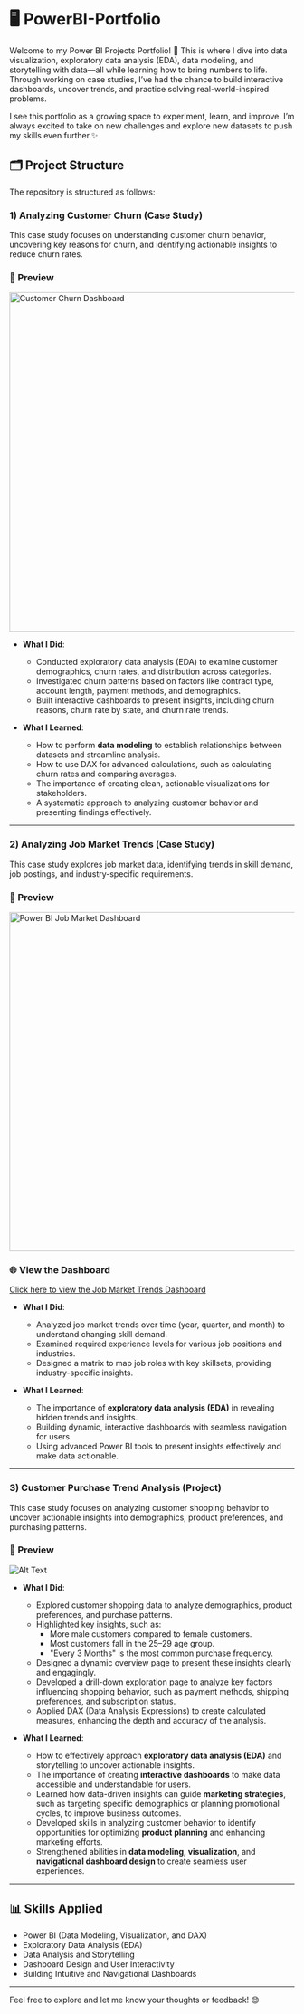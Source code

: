 # 🖥️ PowerBI-Portfolio
Welcome to my Power BI Projects Portfolio! 🚀
This is where I dive into data visualization, exploratory data analysis (EDA), data modeling, and storytelling with data—all while learning how to bring numbers to life. Through working on case studies, I’ve had the chance to build interactive dashboards, uncover trends, and practice solving real-world-inspired problems.

I see this portfolio as a growing space to experiment, learn, and improve. I’m always excited to take on new challenges and explore new datasets to push my skills even further.✨

## 🗂️ Project Structure

The repository is structured as follows:

### **1) Analyzing Customer Churn** (Case Study)
This case study focuses on understanding customer churn behavior, uncovering key reasons for churn, and identifying actionable insights to reduce churn rates.

### 🎥 Preview

<img src="https://raw.githubusercontent.com/nsennes/gifs/main/Customer%20Churn%20Dashboard.gif" alt="Customer Churn Dashboard" width="600">


- **What I Did**:
  - Conducted exploratory data analysis (EDA) to examine customer demographics, churn rates, and distribution across categories.
  - Investigated churn patterns based on factors like contract type, account length, payment methods, and demographics.
  - Built interactive dashboards to present insights, including churn reasons, churn rate by state, and churn rate trends.

- **What I Learned**:
  - How to perform **data modeling** to establish relationships between datasets and streamline analysis.
  - How to use DAX for advanced calculations, such as calculating churn rates and comparing averages.
  - The importance of creating clean, actionable visualizations for stakeholders.
  - A systematic approach to analyzing customer behavior and presenting findings effectively.

---

### **2) Analyzing Job Market Trends** (Case Study)
This case study explores job market data, identifying trends in skill demand, job postings, and industry-specific requirements.

### 🎥 Preview

<img src="https://raw.githubusercontent.com/nsennes/gifs/main/PowerBI%20Job%20Market%20Dashboard.gif" alt="Power BI Job Market Dashboard" width="600">

### 🌐 View the Dashboard
[Click here to view the Job Market Trends Dashboard](https://app.powerbi.com/reportEmbed?reportId=1a27ac7e-3983-4273-8241-ed21d0094b91&autoAuth=true&ctid=79845616-9df0-43e0-8842-e300feb2642a)


- **What I Did**:
  - Analyzed job market trends over time (year, quarter, and month) to understand changing skill demand.
  - Examined required experience levels for various job positions and industries.
  - Designed a matrix to map job roles with key skillsets, providing industry-specific insights.

- **What I Learned**:
  - The importance of **exploratory data analysis (EDA)** in revealing hidden trends and insights.
  - Building dynamic, interactive dashboards with seamless navigation for users.
  - Using advanced Power BI tools to present insights effectively and make data actionable.
  
---
### **3) Customer Purchase Trend Analysis** (Project)
This case study focuses on analyzing customer shopping behavior to uncover actionable insights into demographics, product preferences, and purchasing patterns.

### 🎥 Preview
![Alt Text](https://drive.google.com/uc?id=1vjNZJlMZ0qltR94moDJT3ROyUQP9MNnK)

- **What I Did**:
  - Explored customer shopping data to analyze demographics, product preferences, and purchase patterns.
  - Highlighted key insights, such as:
     - More male customers compared to female customers.
     - Most customers fall in the 25–29 age group.
     - "Every 3 Months" is the most common purchase frequency.
  - Designed a dynamic overview page to present these insights clearly and engagingly.
  - Developed a drill-down exploration page to analyze key factors influencing shopping behavior, such as payment methods, shipping preferences, and subscription status.
  - Applied DAX (Data Analysis Expressions) to create calculated measures, enhancing the depth and accuracy of the analysis.

- **What I Learned**:
  - How to effectively approach **exploratory data analysis (EDA)** and storytelling to uncover actionable insights.
  - The importance of creating **interactive dashboards** to make data accessible and understandable for users.
  - Learned how data-driven insights can guide **marketing strategies**, such as targeting specific demographics or planning promotional cycles, to improve business outcomes.
  - Developed skills in analyzing customer behavior to identify opportunities for optimizing **product planning** and enhancing marketing efforts.
  - Strengthened abilities in **data modeling, visualization**, and **navigational dashboard design** to create seamless user experiences.
  
---

## 📊 Skills Applied
- Power BI (Data Modeling, Visualization, and DAX)
- Exploratory Data Analysis (EDA)
- Data Analysis and Storytelling
- Dashboard Design and User Interactivity
- Building Intuitive and Navigational Dashboards

---

Feel free to explore and let me know your thoughts or feedback! 😊
